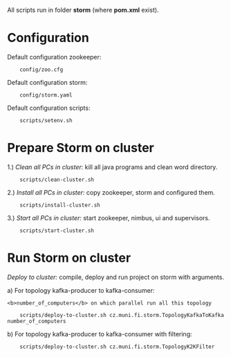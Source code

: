All scripts run in folder <b>storm</b> (where <b>pom.xml</b> exist).

Configuration
============================

Default configuration zookeeper:

        config/zoo.cfg

Default configuration storm:

        config/storm.yaml

Default configuration scripts:

        scripts/setenv.sh


Prepare Storm on cluster
============================

1.) <i>Clean all PCs in cluster:</i> kill all java programs and clean word directory.

        scripts/clean-cluster.sh

2.) <i>Install all PCs in cluster:</i> copy zookeeper, storm and configured them.

        scripts/install-cluster.sh

3.) <i>Start all PCs in cluster:</i> start zookeeper, nimbus, ui and supervisors.

        scripts/start-cluster.sh

Run Storm on cluster
============================

<i>Deploy to cluster:</i> compile, deploy and run project on storm with arguments.

a) For topology kafka-producer to kafka-consumer:

    <b>number_of_computers</b> on which parallel run all this topology

        scripts/deploy-to-cluster.sh cz.muni.fi.storm.TopologyKafkaToKafka number_of_computers

b) For topology kafka-producer to kafka-consumer with filtering:

        scripts/deploy-to-cluster.sh cz.muni.fi.storm.TopologyK2KFilter
